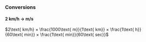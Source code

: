 ### Conversions
#### 2 km/h -> m/s
$2\text{ km/h} × \frac{1000\text{ m}}{1\text{ km}} × \frac{1\text{ h}}{60\text{ min}} × \frac{1\text{ min}}{60\text{ sec}}$
